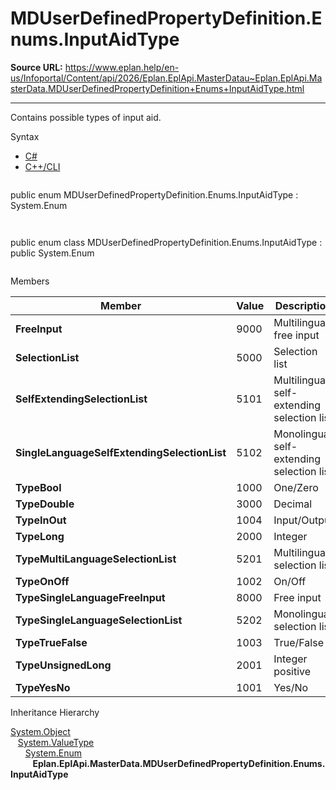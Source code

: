 # MDUserDefinedPropertyDefinition.Enums.InputAidType

**Source URL:** https://www.eplan.help/en-us/Infoportal/Content/api/2026/Eplan.EplApi.MasterDatau~Eplan.EplApi.MasterData.MDUserDefinedPropertyDefinition+Enums+InputAidType.html

---

Contains possible types of input aid.

Syntax

- [C#](#i-syntax-CS)
- [C++/CLI](#i-syntax-CPP2005)

```
```
public enum MDUserDefinedPropertyDefinition.Enums.InputAidType : System.Enum
```
```

```
```
public enum class MDUserDefinedPropertyDefinition.Enums.InputAidType : public System.Enum
```
```

Members

| Member | Value | Description |
| --- | --- | --- |
| **FreeInput** | 9000 | Multilingual free input |
| **SelectionList** | 5000 | Selection list |
| **SelfExtendingSelectionList** | 5101 | Multilingual self-extending selection list |
| **SingleLanguageSelfExtendingSelectionList** | 5102 | Monolingual self-extending selection list |
| **TypeBool** | 1000 | One/Zero |
| **TypeDouble** | 3000 | Decimal |
| **TypeInOut** | 1004 | Input/Output |
| **TypeLong** | 2000 | Integer |
| **TypeMultiLanguageSelectionList** | 5201 | Multilingual selection list |
| **TypeOnOff** | 1002 | On/Off |
| **TypeSingleLanguageFreeInput** | 8000 | Free input |
| **TypeSingleLanguageSelectionList** | 5202 | Monolingual selection list |
| **TypeTrueFalse** | 1003 | True/False |
| **TypeUnsignedLong** | 2001 | Integer positive |
| **TypeYesNo** | 1001 | Yes/No |

Inheritance Hierarchy

[System.Object](#)  
   [System.ValueType](#)  
      [System.Enum](#)  
         **Eplan.EplApi.MasterData.MDUserDefinedPropertyDefinition.Enums.InputAidType**
